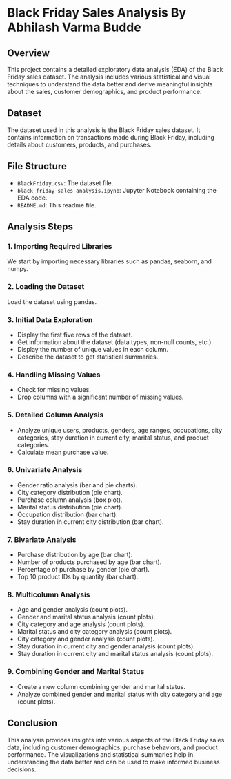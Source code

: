 # Black Friday Sales Analysis By Abhilash Varma Budde

## Overview

This project contains a detailed exploratory data analysis (EDA) of the Black Friday sales dataset. The analysis includes various statistical and visual techniques to understand the data better and derive meaningful insights about the sales, customer demographics, and product performance.

## Dataset

The dataset used in this analysis is the Black Friday sales dataset. It contains information on transactions made during Black Friday, including details about customers, products, and purchases.

## File Structure

- `BlackFriday.csv`: The dataset file.
- `black_friday_sales_analysis.ipynb`: Jupyter Notebook containing the EDA code.
- `README.md`: This readme file.

## Analysis Steps

### 1. Importing Required Libraries

We start by importing necessary libraries such as pandas, seaborn, and numpy.

### 2. Loading the Dataset

Load the dataset using pandas.

### 3. Initial Data Exploration

- Display the first five rows of the dataset.
- Get information about the dataset (data types, non-null counts, etc.).
- Display the number of unique values in each column.
- Describe the dataset to get statistical summaries.

### 4. Handling Missing Values

- Check for missing values.
- Drop columns with a significant number of missing values.

### 5. Detailed Column Analysis

- Analyze unique users, products, genders, age ranges, occupations, city categories, stay duration in current city, marital status, and product categories.
- Calculate mean purchase value.

### 6. Univariate Analysis

- Gender ratio analysis (bar and pie charts).
- City category distribution (pie chart).
- Purchase column analysis (box plot).
- Marital status distribution (pie chart).
- Occupation distribution (bar chart).
- Stay duration in current city distribution (bar chart).

### 7. Bivariate Analysis

- Purchase distribution by age (bar chart).
- Number of products purchased by age (bar chart).
- Percentage of purchase by gender (pie chart).
- Top 10 product IDs by quantity (bar chart).

### 8. Multicolumn Analysis

- Age and gender analysis (count plots).
- Gender and marital status analysis (count plots).
- City category and age analysis (count plots).
- Marital status and city category analysis (count plots).
- City category and gender analysis (count plots).
- Stay duration in current city and gender analysis (count plots).
- Stay duration in current city and marital status analysis (count plots).

### 9. Combining Gender and Marital Status

- Create a new column combining gender and marital status.
- Analyze combined gender and marital status with city category and age (count plots).

## Conclusion

This analysis provides insights into various aspects of the Black Friday sales data, including customer demographics, purchase behaviors, and product performance. The visualizations and statistical summaries help in understanding the data better and can be used to make informed business decisions.
